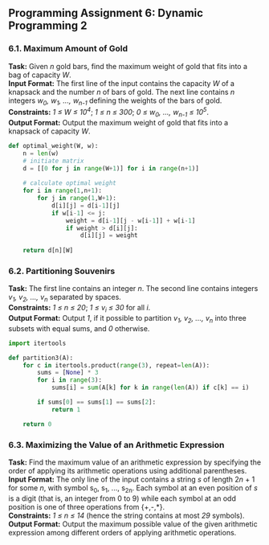 ## Programming Assignment 6: Dynamic Programming 2
### 6.1. Maximum Amount of Gold
**Task:** Given *n* gold bars, find the maximum weight of gold that fits into a bag of capacity *W*.\
**Input Format:** The first line of the input contains the capacity *W* of a knapsack and the number *n* of bars of gold. The next line contains *n* integers *w<sub>0</sub>, w<sub>1</sub>, ..., w<sub>n-1</sub>* defining the weights of the bars of gold.\
**Constraints:** *1 ≤ W ≤ 10<sup>4</sup>*; *1 ≤ n ≤ 300*; *0 ≤ w<sub>0</sub>, ..., w<sub>n-1</sub> ≤ 10<sup>5</sup>*.\
**Output Format:** Output the maximum weight of gold that fits into a knapsack of capacity *W*.

```python
def optimal_weight(W, w):
    n = len(w)
    # initiate matrix
    d = [[0 for j in range(W+1)] for i in range(n+1)]
    
    # calculate optimal weight
    for i in range(1,n+1):
        for j in range(1,W+1):
            d[i][j] = d[i-1][j]         
            if w[i-1] <= j:
                weight = d[i-1][j - w[i-1]] + w[i-1]
                if weight > d[i][j]:
                    d[i][j] = weight
    
    return d[n][W]
```

### 6.2. Partitioning Souvenirs
**Task:** The first line contains an integer *n*. The second line contains integers *v<sub>1</sub>, v<sub>2</sub>, ..., v<sub>n</sub>* separated by spaces.\
**Constraints:** *1 ≤ n ≤ 20*; *1 ≤ v<sub>i</sub> ≤ 30* for all *i*.\
**Output Format:** Output *1*, if it possible to partition *v<sub>1</sub>, v<sub>2</sub>, ..., v<sub>n</sub>* into three subsets with equal sums, and *0* otherwise.

```python
import itertools

def partition3(A):
    for c in itertools.product(range(3), repeat=len(A)):
        sums = [None] * 3
        for i in range(3):
            sums[i] = sum(A[k] for k in range(len(A)) if c[k] == i)

        if sums[0] == sums[1] == sums[2]:
            return 1

    return 0
```

### 6.3. Maximizing the Value of an Arithmetic Expression
**Task:** Find the maximum value of an arithmetic expression by specifying the order of applying its arithmetic operations using additional parentheses.\
**Input Format:** The only line of the input contains a string *s* of length 2*n* + 1 for some *n*, with symbol s<sub>0</sub>, s<sub>1</sub>, ..., s<sub>2n</sub>. Each symbol at an even position of *s* is a digit (that is, an integer from 0 to 9) while each symbol at an odd position is one of three operations from {+,-,\*}.\
**Constraints:** *1 ≤ n ≤ 14* (hence the string contains at most *29* symbols).\
**Output Format:** Output the maximum possible value of the given arithmetic expression among different orders of applying arithmetic operations.
